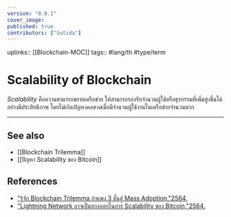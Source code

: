 ```yaml
---
version: "0.0.1"
cover_image:
published: true
contributors: ["Sutida"]
---
```

uplinks:: [[Blockchain-MOC]]
tags:: #lang/th #type/term

# Scalability of Blockchain
*Scalability* คือความสามารถขยายเครือข่าย ให้สามารถรองรับจำนวนผู้ใช้หรือธุรกรรมที่เพิ่มสูงขึ้นได้อย่างมีประสิทธิภาพ โดยไม่เกิด*ปัญหาคอขวด*เมื่อมีจำนวนผู้ใช้งานในเครือข่ายจำนวนมาก

---
## See also
- [[Blockchain Trilemma]]
- [[ปัญหา Scalability ของ Bitcoin]]
## References
- ["รู้จัก Blockchain Trilemma กำแพง 3 ชั้นสู่ Mass Adoption,"2564.](https://www.finnomena.com/bitkub/blockchain-trilemma/)
- ["Lightning Network อาจเป็นทางออกในการ Scalability ของ Bitcoin,"2564.](https://www.blockdit.com/posts/61964330e8655f0d7e1cbc47)
